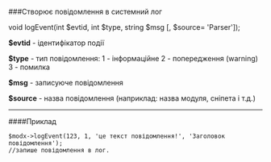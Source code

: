 ###Створює повідомлення в системний лог

void logEvent(int $evtid, int $type, string $msg [, $source= 'Parser']);

**$evtid** - ідентифікатор події

**$type** - тип повідомлення:
1 - інформаційне
2 - попередження (warning)
3 - помилка

**$msg** - записуюче повідомлення

**$source** - назва повідомлення (наприклад: назва модуля, сніпета і т.д.)

***

####Приклад

	$modx->logEvent(123, 1, 'це текст повідомлення!', 'Заголовок повідомлення');
	//запише повідомлення в лог.
